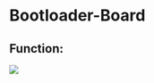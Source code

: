 # Bootloader-Board
## Function:
![](https://github.com/RFThings/Bootloader-Board/images/Bootloader_changer.png)
